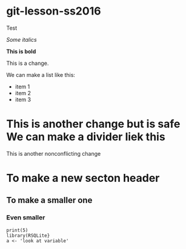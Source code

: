 # git-lesson-ss2016
Test

*Some italics*

**This is bold**

This is a change.

We can make a list like this:

* item 1
* item 2
* item 3

This is another change but is safe
We can make a divider liek this
===============================


This is another nonconflicting change
# To make a new secton header

## To make a smaller one
### Even smaller
```{r}
print(5)
library(RSQLite}
a <- 'look at variable'
```
